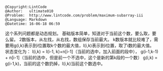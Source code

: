 ```
@Copyright:LintCode
@Author:   ultimate010
@Problem:  http://www.lintcode.com/problem/maximum-subarray-iii
@Language: Markdown
@Datetime: 16-06-18 06:59
```

这个系列问题都是动态规划。
基础版本简单，知道对于当前这个数，要么取，要么留。
2数版本，从左找，从右找，数组保存当前最大。
k数版本就比较难了，需要用g(i,k)表示到i位置取k个数的最大值，l(i,k)表示到i位置，取了i数的最大值。
状态变化为：
l(i,k) = l(i-1, k)+n[i-1]（当前的选中，加入前面的段中）， g(i-1,k-1) + n[i-1]（当前的选中，但是前一个不选中，这个是新的第k段的一个数）
g(i,k) = g(i-1,k)，当前的这个数扔掉，l(i,k)当前这个数选中。